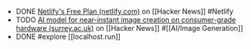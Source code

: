 - DONE [Netlify's Free Plan (netlify.com)](https://news.ycombinator.com/item?id=42384311) on [[Hacker News]] #Netlify
- TODO [AI model for near-instant image creation on consumer-grade hardware (surrey.ac.uk)](https://news.ycombinator.com/item?id=42378519) on [[Hacker News]] #[[AI/Image Generation]]
- DONE #explore [[localhost.run]]